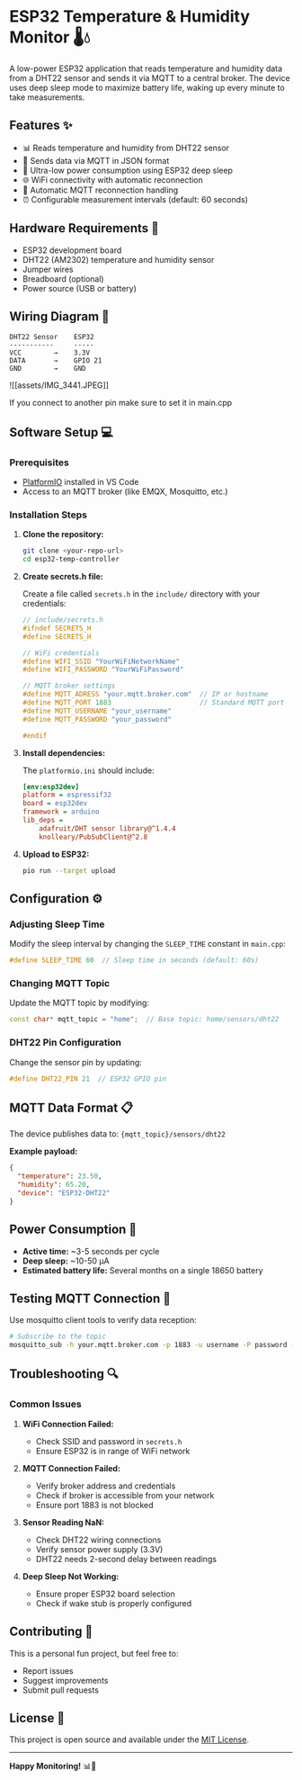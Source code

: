 # ESP32 Temperature & Humidity Monitor 🌡️💧

A low-power ESP32 application that reads temperature and humidity data from a DHT22 sensor and sends it via MQTT to a central broker. The device uses deep sleep mode to maximize battery life, waking up every minute to take measurements.

## Features ✨

- 📊 Reads temperature and humidity from DHT22 sensor
- 📡 Sends data via MQTT in JSON format
- 🔋 Ultra-low power consumption using ESP32 deep sleep
- 🌐 WiFi connectivity with automatic reconnection
- 🔄 Automatic MQTT reconnection handling
- ⏰ Configurable measurement intervals (default: 60 seconds)

## Hardware Requirements 🔧

- ESP32 development board
- DHT22 (AM2302) temperature and humidity sensor
- Jumper wires
- Breadboard (optional)
- Power source (USB or battery)

## Wiring Diagram 📐

```
DHT22 Sensor    ESP32
-----------     -----
VCC        →    3.3V
DATA       →    GPIO 21
GND        →    GND
```

![[assets/IMG_3441.JPEG]]

If you connect to another pin make sure to set it in main.cpp
## Software Setup 💻

### Prerequisites

- [PlatformIO](https://platformio.org/) installed in VS Code
- Access to an MQTT broker (like EMQX, Mosquitto, etc.)

### Installation Steps

1. **Clone the repository:**
   ```bash
   git clone <your-repo-url>
   cd esp32-temp-controller
   ```

2. **Create secrets.h file:**
   
   Create a file called `secrets.h` in the `include/` directory with your credentials:
   
   ```cpp
   // include/secrets.h
   #ifndef SECRETS_H
   #define SECRETS_H
   
   // WiFi credentials
   #define WIFI_SSID "YourWiFiNetworkName"
   #define WIFI_PASSWORD "YourWiFiPassword"
   
   // MQTT broker settings
   #define MQTT_ADRESS "your.mqtt.broker.com"  // IP or hostname
   #define MQTT_PORT 1883                      // Standard MQTT port
   #define MQTT_USERNAME "your_username"
   #define MQTT_PASSWORD "your_password"
   
   #endif
   ```

3. **Install dependencies:**
   
   The `platformio.ini` should include:
   ```ini
   [env:esp32dev]
   platform = espressif32
   board = esp32dev
   framework = arduino
   lib_deps = 
       adafruit/DHT sensor library@^1.4.4
       knolleary/PubSubClient@^2.8
   ```

4. **Upload to ESP32:**
   ```bash
   pio run --target upload
   ```

## Configuration ⚙️

### Adjusting Sleep Time

Modify the sleep interval by changing the `SLEEP_TIME` constant in `main.cpp`:

```cpp
#define SLEEP_TIME 60  // Sleep time in seconds (default: 60s)
```

### Changing MQTT Topic

Update the MQTT topic by modifying:

```cpp
const char* mqtt_topic = "home";  // Base topic: home/sensors/dht22
```

### DHT22 Pin Configuration

Change the sensor pin by updating:

```cpp
#define DHT22_PIN 21  // ESP32 GPIO pin
```

## MQTT Data Format 📋

The device publishes data to: `{mqtt_topic}/sensors/dht22`

**Example payload:**
```json
{
  "temperature": 23.50,
  "humidity": 65.20,
  "device": "ESP32-DHT22"
}
```

## Power Consumption 🔋

- **Active time:** ~3-5 seconds per cycle
- **Deep sleep:** ~10-50 µA
- **Estimated battery life:** Several months on a single 18650 battery

## Testing MQTT Connection 🧪

Use mosquitto client tools to verify data reception:

```bash
# Subscribe to the topic
mosquitto_sub -h your.mqtt.broker.com -p 1883 -u username -P password -t "home/sensors/dht22"
```

## Troubleshooting 🔍

### Common Issues

1. **WiFi Connection Failed:**
   - Check SSID and password in `secrets.h`
   - Ensure ESP32 is in range of WiFi network

2. **MQTT Connection Failed:**
   - Verify broker address and credentials
   - Check if broker is accessible from your network
   - Ensure port 1883 is not blocked

3. **Sensor Reading NaN:**
   - Check DHT22 wiring connections
   - Verify sensor power supply (3.3V)
   - DHT22 needs 2-second delay between readings

4. **Deep Sleep Not Working:**
   - Ensure proper ESP32 board selection
   - Check if wake stub is properly configured

## Contributing 🤝

This is a personal fun project, but feel free to:
- Report issues
- Suggest improvements
- Submit pull requests

## License 📄

This project is open source and available under the [MIT License](LICENSE).

---

**Happy Monitoring!** 📊🎉